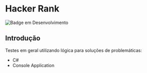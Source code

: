 # Hacker Rank

![Badge em Desenvolvimento](https://img.shields.io/static/v1?label=STATUS&message=FINALIZADO&color=GREEN&style=for-the-badge)

## Introdução
Testes em geral utilizando lógica para soluções de problemáticas:
* C#
* Console Application
